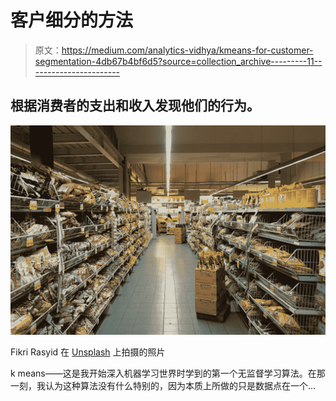 # 客户细分的方法

> 原文：<https://medium.com/analytics-vidhya/kmeans-for-customer-segmentation-4db67b4bf6d5?source=collection_archive---------11----------------------->

## 根据消费者的支出和收入发现他们的行为。

![](img/2c1a07fb2f8442eab479837d6fb6994a.png)

Fikri Rasyid 在 [Unsplash](https://unsplash.com?utm_source=medium&utm_medium=referral) 上拍摄的照片

k means——这是我开始深入机器学习世界时学到的第一个无监督学习算法。在那一刻，我认为这种算法没有什么特别的，因为本质上所做的只是数据点在一个…